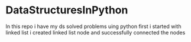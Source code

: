 # DataStructuresInPython
In this repo i have my ds solved problems uing python
first i started with linked list 
i created linked list node and successfully connected the nodes
